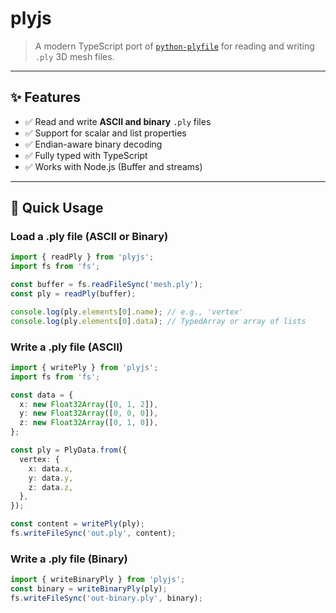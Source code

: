 # plyjs

> A modern TypeScript port of [`python-plyfile`](https://github.com/dranjan/python-plyfile) for reading and writing `.ply` 3D mesh files.

---

## ✨ Features

- ✅ Read and write **ASCII and binary** `.ply` files
- ✅ Support for scalar and list properties
- ✅ Endian-aware binary decoding
- ✅ Fully typed with TypeScript
- ✅ Works with Node.js (Buffer and streams)

---

## 🚀 Quick Usage

###  Load a .ply file (ASCII or Binary)

```ts
import { readPly } from 'plyjs';
import fs from 'fs';

const buffer = fs.readFileSync('mesh.ply');
const ply = readPly(buffer);

console.log(ply.elements[0].name); // e.g., 'vertex'
console.log(ply.elements[0].data); // TypedArray or array of lists
```

### Write a .ply file (ASCII)

```ts
import { writePly } from 'plyjs';
import fs from 'fs';

const data = {
  x: new Float32Array([0, 1, 2]),
  y: new Float32Array([0, 0, 0]),
  z: new Float32Array([0, 1, 0]),
};

const ply = PlyData.from({
  vertex: {
    x: data.x,
    y: data.y,
    z: data.z,
  },
});

const content = writePly(ply);
fs.writeFileSync('out.ply', content);
```

### Write a .ply file (Binary)

```ts
import { writeBinaryPly } from 'plyjs';
const binary = writeBinaryPly(ply);
fs.writeFileSync('out-binary.ply', binary);
```